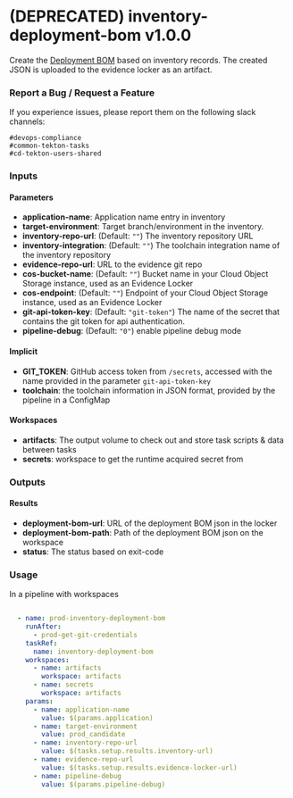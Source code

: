 # (DEPRECATED) inventory-deployment-bom v1.0.0

Create the [Deployment BOM](https://pages.github.ibm.com/CloudEngineering/system_architecture/devops/appendix.html#deployment-BOM) based on inventory records.
The created JSON is uploaded to the evidence locker as an artifact.

### Report a Bug / Request a Feature

If you experience issues, please report them on the following slack channels:
```
#devops-compliance
#common-tekton-tasks
#cd-tekton-users-shared
```

### Inputs

#### Parameters

 - **application-name**: Application name entry in inventory
 - **target-environment**: Target branch/environment in the inventory.
 - **inventory-repo-url**: (Default: `""`) The inventory repository URL
 - **inventory-integration**: (Default: `""`) The toolchain integration name of the inventory repository
 - **evidence-repo-url**: URL to the evidence git repo
 - **cos-bucket-name**: (Default: `""`) Bucket name in your Cloud Object Storage instance, used as an Evidence Locker
 - **cos-endpoint**: (Default: `""`) Endpoint of your Cloud Object Storage instance, used as an Evidence Locker
 - **git-api-token-key**: (Default: `"git-token"`) The name of the secret that contains the git token for api authentication.
  - **pipeline-debug**: (Default: `"0"`) enable pipeline debug mode

#### Implicit

- **GIT_TOKEN**: GitHub access token from `/secrets`, accessed with the name provided in the parameter `git-api-token-key`
- **toolchain**: the toolchain information in JSON format, provided by the pipeline in a ConfigMap


#### Workspaces

 - **artifacts**: The output volume to check out and store task scripts & data between tasks
 - **secrets**: workspace to get the runtime acquired secret from

### Outputs

#### Results

 - **deployment-bom-url**: URL of the deployment BOM json in the locker
 - **deployment-bom-path**: Path of the deployment BOM json on the workspace
 - **status**: The status based on exit-code

### Usage

In a pipeline with workspaces

```yaml

  - name: prod-inventory-deployment-bom
    runAfter:
      - prod-get-git-credentials
    taskRef:
      name: inventory-deployment-bom
    workspaces:
      - name: artifacts
        workspace: artifacts
      - name: secrets
        workspace: artifacts
    params:
      - name: application-name
        value: $(params.application)
      - name: target-environment
        value: prod_candidate
      - name: inventory-repo-url
        value: $(tasks.setup.results.inventory-url)
      - name: evidence-repo-url
        value: $(tasks.setup.results.evidence-locker-url)
      - name: pipeline-debug
        value: $(params.pipeline-debug)

```
